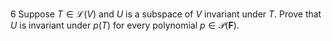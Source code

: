 6 Suppose $T \in \mathcal{L}(V)$ and $U$ is a subspace of $V$ invariant under $T$. Prove that $U$ is invariant under $p(T)$ for every polynomial $p \in \mathcal{P}(\mathbf{F})$.
